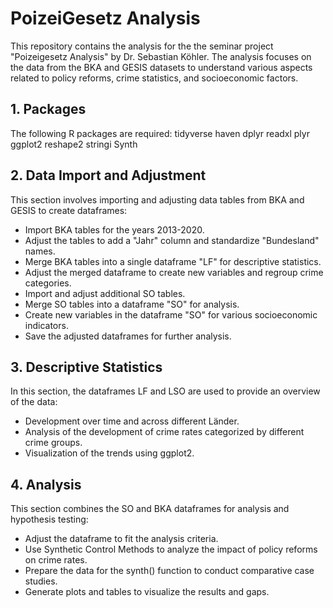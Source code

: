 # PoizeiGesetz Analysis
This repository contains the analysis for the the seminar project "Poizeigesetz Analysis" by Dr. Sebastian Köhler. The analysis focuses on the data from the BKA and GESIS datasets to understand various aspects related to policy reforms, crime statistics, and socioeconomic factors.

## 1. Packages
The following R packages are required: 
tidyverse
haven
dplyr
readxl
plyr
ggplot2
reshape2
stringi
Synth

## 2. Data Import and Adjustment
This section involves importing and adjusting data tables from BKA and GESIS to create dataframes:

- Import BKA tables for the years 2013-2020.
- Adjust the tables to add a "Jahr" column and standardize "Bundesland" names.
- Merge BKA tables into a single dataframe "LF" for descriptive statistics.
- Adjust the merged dataframe to create new variables and regroup crime categories.
- Import and adjust additional SO tables.
- Merge SO tables into a dataframe "SO" for analysis.
- Create new variables in the dataframe "SO" for various socioeconomic indicators.
- Save the adjusted dataframes for further analysis.

## 3. Descriptive Statistics
In this section, the dataframes LF and LSO are used to provide an overview of the data:

- Development over time and across different Länder.
- Analysis of the development of crime rates categorized by different crime groups.
- Visualization of the trends using ggplot2.

## 4. Analysis
This section combines the SO and BKA dataframes for analysis and hypothesis testing:

- Adjust the dataframe to fit the analysis criteria.
- Use Synthetic Control Methods to analyze the impact of policy reforms on crime rates.
- Prepare the data for the synth() function to conduct comparative case studies.
- Generate plots and tables to visualize the results and gaps.
